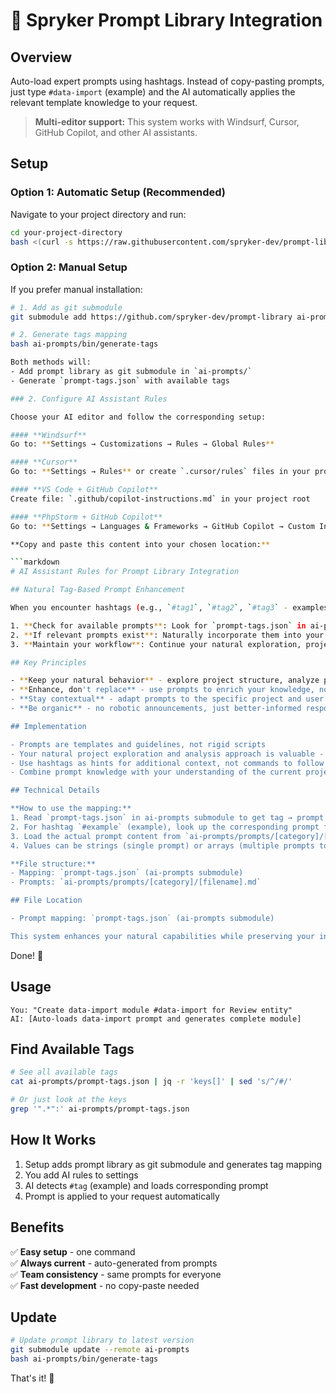 # 🚀 Spryker Prompt Library Integration

## Overview
Auto-load expert prompts using hashtags. Instead of copy-pasting prompts, just type `#data-import` (example) and the AI automatically applies the relevant template knowledge to your request.

> **Multi-editor support:** This system works with Windsurf, Cursor, GitHub Copilot, and other AI assistants.

## Setup

### Option 1: Automatic Setup (Recommended)
Navigate to your project directory and run:
```bash
cd your-project-directory
bash <(curl -s https://raw.githubusercontent.com/spryker-dev/prompt-library/main/bin/setup-project)
```

### Option 2: Manual Setup
If you prefer manual installation:

```bash
# 1. Add as git submodule
git submodule add https://github.com/spryker-dev/prompt-library ai-prompts

# 2. Generate tags mapping
bash ai-prompts/bin/generate-tags

Both methods will:
- Add prompt library as git submodule in `ai-prompts/`
- Generate `prompt-tags.json` with available tags

### 2. Configure AI Assistant Rules

Choose your AI editor and follow the corresponding setup:

#### **Windsurf**
Go to: **Settings → Customizations → Rules → Global Rules**

#### **Cursor**
Go to: **Settings → Rules** or create `.cursor/rules` files in your project

#### **VS Code + GitHub Copilot**
Create file: `.github/copilot-instructions.md` in your project root

#### **PhpStorm + GitHub Copilot**
Go to: **Settings → Languages & Frameworks → GitHub Copilot → Custom Instructions**

**Copy and paste this content into your chosen location:**

```markdown
# AI Assistant Rules for Prompt Library Integration

## Natural Tag-Based Prompt Enhancement

When you encounter hashtags (e.g., `#tag1`, `#tag2`, `#tag3` - examples) in user messages:

1. **Check for available prompts**: Look for `prompt-tags.json` in ai-prompts submodule
2. **If relevant prompts exist**: Naturally incorporate them into your analysis and response
3. **Maintain your workflow**: Continue your natural exploration, project analysis, and contextual approach

## Key Principles

- **Keep your natural behavior** - explore project structure, analyze patterns, ask clarifying questions
- **Enhance, don't replace** - use prompts to enrich your knowledge, not override your intelligence
- **Stay contextual** - adapt prompts to the specific project and user needs
- **Be organic** - no robotic announcements, just better-informed responses

## Implementation

- Prompts are templates and guidelines, not rigid scripts
- Your natural project exploration and analysis approach is valuable - keep it
- Use hashtags as hints for additional context, not commands to follow blindly
- Combine prompt knowledge with your understanding of the current project

## Technical Details

**How to use the mapping:**
1. Read `prompt-tags.json` in ai-prompts submodule to get tag → prompt file mappings
2. For hashtag `#example` (example), look up the corresponding prompt file path
3. Load the actual prompt content from `ai-prompts/prompts/[category]/[filename].md`
4. Values can be strings (single prompt) or arrays (multiple prompts to choose from)

**File structure:**
- Mapping: `prompt-tags.json` (ai-prompts submodule)
- Prompts: `ai-prompts/prompts/[category]/[filename].md`

## File Location

- Prompt mapping: `prompt-tags.json` (ai-prompts submodule)

This system enhances your natural capabilities while preserving your intelligent, contextual approach to problem-solving.
```

Done! 🎯

## Usage

```
You: "Create data-import module #data-import for Review entity"
AI: [Auto-loads data-import prompt and generates complete module]
```

## Find Available Tags

```bash
# See all available tags
cat ai-prompts/prompt-tags.json | jq -r 'keys[]' | sed 's/^/#/'

# Or just look at the keys
grep '".*":' ai-prompts/prompt-tags.json
```

## How It Works

1. Setup adds prompt library as git submodule and generates tag mapping
2. You add AI rules to settings
3. AI detects `#tag` (example) and loads corresponding prompt
4. Prompt is applied to your request automatically

## Benefits

✅ **Easy setup** - one command <br>
✅ **Always current** - auto-generated from prompts <br>
✅ **Team consistency** - same prompts for everyone <br>
✅ **Fast development** - no copy-paste needed <br>

## Update

```bash
# Update prompt library to latest version
git submodule update --remote ai-prompts
bash ai-prompts/bin/generate-tags
```

That's it! 🎯
